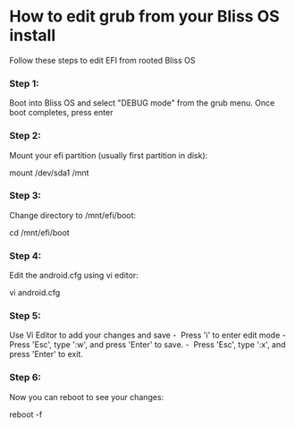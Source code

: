 # How to edit grub from your Bliss OS install

Follow these steps to edit EFI from rooted Bliss OS

### Step 1:
Boot into Bliss OS and select "DEBUG mode" from the grub menu. Once boot completes, press enter

### Step 2:
Mount your efi partition (usually first partition in disk):

  mount /dev/sda1 /mnt

### Step 3:
Change directory to /mnt/efi/boot:

  cd /mnt/efi/boot

### Step 4:
Edit the android.cfg using vi editor:

  vi android.cfg

### Step 5:
Use Vi Editor to add your changes and save 
-  Press 'i' to enter edit mode
-  Press 'Esc', type ':w', and press 'Enter' to save.
-  Press 'Esc', type ':x', and press 'Enter' to exit.

### Step 6:
Now you can reboot to see your changes:

  reboot -f
